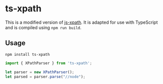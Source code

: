 # ts-xpath
This is a modified version of [js-xpath](https://github.com/dimagi/js-xpath). It is adapted for use with TypeScript and is compiled using `npm run build`.

## Usage

```
npm install ts-xpath
```

```typescript
import { XPathParser } from 'ts-xpath';

let parser = new XPathParser();
let parsed = parser.parse("//node");
```
